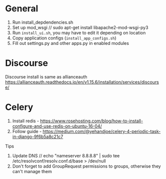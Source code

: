 # General
1. Run install_depdendencies.sh
2. Set up mod_wsgi // sudo apt-get install libapache2-mod-wsgi-py3
3. Run `install_ui.sh`, you may have to edit it depending on location
4. Copy application configs (`install_app_configs.sh`)
5. Fill out settings.py and other apps.py in enabled modules 

# Discourse
Discourse install is same as allianceauth https://allianceauth.readthedocs.io/en/v1.15.6/installation/services/discourse/

# Celery 
1. Install redis - https://www.rosehosting.com/blog/how-to-install-configure-and-use-redis-on-ubuntu-16-04/
2. Follow guide - https://medium.com/@yehandjoe/celery-4-periodic-task-in-django-9f6b5a8c21c7

Tips
1. Update DNS // echo "nameserver 8.8.8.8" | sudo tee /etc/resolvconf/resolv.conf.d/base > /dev/null
2. Don't forget to add GroupRequest permissions to groups, otherwise they can't manage them
